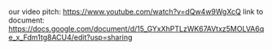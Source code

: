 our video pitch: https://www.youtube.com/watch?v=dQw4w9WgXcQ
link to document: https://docs.google.com/document/d/15_GYxXhPTLzWK67AVtxz5MOLVA6qe_x_Fdm1tg8ACU4/edit?usp=sharing
